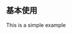 <style>
    .example{
        border: 1px solid #f5f5f5;
        border-radius: 5px;
        padding:20px
    }
    details > summary:first-of-type {
        font-size: 10px;
        padding: 8px 0;
        cursor: pointer;
        color: #1989fa;
    }
</style>

<script setup>
  import ImagePreview from '../../packages/lxy-image-preview/src/components/ImagePreview/index.vue'
</script>

## 基本使用

This is a simple example

<ImagePreview galleryID="my-test-gallery" :images="[
        {
          largeURL:
            'https://cdn.photoswipe.com/photoswipe-demo-images/photos/1/img-2500.jpg',
          thumbnailURL:
            'https://cdn.photoswipe.com/photoswipe-demo-images/photos/1/img-200.jpg',
            width:800,
            height:1000
        }]"
    /> <ImagePreview galleryID="my-test-gallery" :images="[
        {
          largeURL:
            'https://cdn.photoswipe.com/photoswipe-demo-images/photos/1/img-2500.jpg',
          thumbnailURL:
            'https://cdn.photoswipe.com/photoswipe-demo-images/photos/1/img-2500.jpg',
        },{
            largeURL:'https://cdn.photoswipe.com/photoswipe-demo-images/photos/2/img-2500.jpg',
                thumbnailURL:
            'https://cdn.photoswipe.com/photoswipe-demo-images/photos/2/img-2500.jpg',
        }]"
    />

